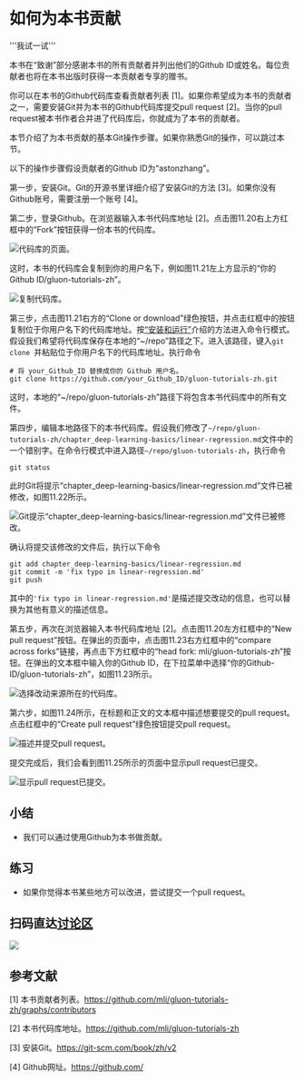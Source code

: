 # 如何为本书贡献

'''我试一试'''

本书在“致谢”部分感谢本书的所有贡献者并列出他们的Github ID或姓名。每位贡献者也将在本书出版时获得一本贡献者专享的赠书。

你可以在本书的Github代码库查看贡献者列表 [1]。如果你希望成为本书的贡献者之一，需要安装Git并为本书的Github代码库提交pull request [2]。当你的pull request被本书作者合并进了代码库后，你就成为了本书的贡献者。

本节介绍了为本书贡献的基本Git操作步骤。如果你熟悉Git的操作，可以跳过本节。

以下的操作步骤假设贡献者的Github ID为“astonzhang”。

第一步，安装Git。Git的开源书里详细介绍了安装Git的方法 [3]。如果你没有Github账号，需要注册一个账号 [4]。

第二步，登录Github。在浏览器输入本书代码库地址 [2]。点击图11.20右上方红框中的“Fork”按钮获得一份本书的代码库。

![代码库的页面。](../img/contrib01.png)


这时，本书的代码库会复制到你的用户名下，例如图11.21左上方显示的“你的Github ID/gluon-tutorials-zh”。

![复制代码库。](../img/contrib02.png)


第三步，点击图11.21右方的“Clone or download”绿色按钮，并点击红框中的按钮复制位于你用户名下的代码库地址。按[“安装和运行”](../chapter_prerequisite/install.md)介绍的方法进入命令行模式。假设我们希望将代码库保存在本地的“~/repo”路径之下。进入该路径，键入`git clone `并粘贴位于你用户名下的代码库地址。执行命令

```
# 将 your_Github_ID 替换成你的 Github 用户名。
git clone https://github.com/your_Github_ID/gluon-tutorials-zh.git
```

这时，本地的“~/repo/gluon-tutorials-zh”路径下将包含本书代码库中的所有文件。


第四步，编辑本地路径下的本书代码库。假设我们修改了`~/repo/gluon-tutorials-zh/chapter_deep-learning-basics/linear-regression.md`文件中的一个错别字。在命令行模式中进入路径`~/repo/gluon-tutorials-zh`，执行命令

```
git status
```

此时Git将提示“chapter_deep-learning-basics/linear-regression.md”文件已被修改，如图11.22所示。

![Git提示“chapter_deep-learning-basics/linear-regression.md”文件已被修改。](../img/contrib03.png)

确认将提交该修改的文件后，执行以下命令

```
git add chapter_deep-learning-basics/linear-regression.md
git commit -m 'fix typo in linear-regression.md'
git push
```

其中的`'fix typo in linear-regression.md'`是描述提交改动的信息，也可以替换为其他有意义的描述信息。


第五步，再次在浏览器输入本书代码库地址 [2]。点击图11.20左方红框中的“New pull request”按钮。在弹出的页面中，点击图11.23右方红框中的“compare across forks”链接，再点击下方红框中的“head fork: mli/gluon-tutorials-zh”按钮。在弹出的文本框中输入你的Github ID，在下拉菜单中选择“你的Github-ID/gluon-tutorials-zh”，如图11.23所示。


![选择改动来源所在的代码库。](../img/contrib04.png)


第六步，如图11.24所示，在标题和正文的文本框中描述想要提交的pull request。点击红框中的“Create pull request”绿色按钮提交pull request。

![描述并提交pull request。](../img/contrib05.png)


提交完成后，我们会看到图11.25所示的页面中显示pull request已提交。

![显示pull request已提交。](../img/contrib06.png)




## 小结

* 我们可以通过使用Github为本书做贡献。


## 练习

* 如果你觉得本书某些地方可以改进，尝试提交一个pull request。


## 扫码直达[讨论区](https://discuss.gluon.ai/t/topic/7570)

![](../img/qr_how-to-contribute.svg)


## 参考文献

[1] 本书贡献者列表。https://github.com/mli/gluon-tutorials-zh/graphs/contributors

[2] 本书代码库地址。https://github.com/mli/gluon-tutorials-zh

[3] 安装Git。https://git-scm.com/book/zh/v2

[4] Github网址。https://github.com/
